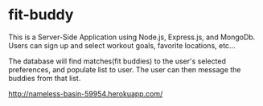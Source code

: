 # fit-buddy

This is a Server-Side Application using Node.js, Express.js, and MongoDb. 
Users can sign up and select workout goals, favorite locations, etc...

The database will find matches(fit buddies) to the user's selected preferences, and populate list to user. 
The user can then message the buddies from that list. 

http://nameless-basin-59954.herokuapp.com/
